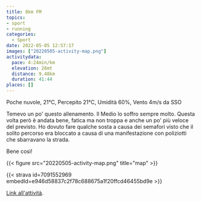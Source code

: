 ```yaml
---
title: 8km FM
topics:
- sport
- running
categories: 
  - Sport
date: 2022-05-05 12:57:17
images: ["20220505-activity-map.png"]
activitydata:
  pace: 4:24min/km
  elevation: 26mt
  distance: 9.48km
  duration: 41:44
places: []
---
```


Poche nuvole, 21°C, Percepito 21°C, Umidità 60%, Vento 4m/s da SSO

<!--more-->

Temevo un po' questo allenamento. Il Medio lo soffro sempre molto. Questa volta però è andata bene, fatica ma non troppa e anche un po' più veloce del previsto.
Ho dovuto fare qualche sosta a causa dei semafori visto che il solito percorso era bloccato a causa di una manifestazione con poliziotti che sbarravano la strada.

Bene così!

{{<  figure src="20220505-activity-map.png" title="map" >}}

{{< strava id=7091552969 embedId=e946d58837c2f78c688675a1f20ffcd46455bd9e >}}

[Link all'attività](https://strava.com/activities/7091552969).
